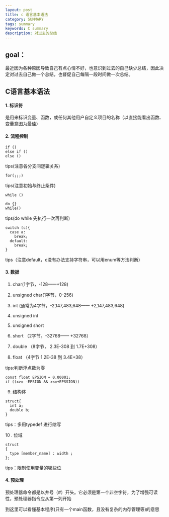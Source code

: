 ```yaml
---
layout: post
title: c 语言基本语法
category: SUMMARY
tags: summary
keywords: C summary
description: 对过去的总结
---
```


## goal：
最近因为各种原因导致自己有点心情不好，也意识到过去的自己缺少总结，因此决定对过去自己做一个总结，也督促自己每隔一段时间做一次总结。

## C语言基本语法

#### 1. 标识符
是用来标识变量、函数，或任何其他用户自定义项目的名称（以直接能看出函数、变量意图为最佳）

#### 2. 流程控制
```
if ()
else if ()
else ()
```
tips(注意各分支间逻辑关系)

```
for(;;;)
```
tips(注意初始与终止条件)

```
while ()

do {}
while()
```
tips(do while 先执行一次再判断)

```
switch (c){
  case a:
	break;
  default:
	break;
}
```
tips（注意default，c没有办法支持字符串，可以用enum等方法判断）

#### 3. 数据
1. char(1字节，-128——+128)

2. unsigned char(1字节，0-256)

3. int (通常为4字节，-2,147,483,648—— +2,147,483,648)

4. unsigned int

5. unsigned short 

6. short  （2字节。-32768—— +32768）

7. double  （8字节， 2.3E-308 到 1.7E+308）

8. float （4字节 1.2E-38 到 3.4E+38）

tips:判断浮点数为零
```
const float EPSION = 0.00001;
if ((x>= -EPSION && x<=+EPSSION))
```

9. 结构体

```
struct{
  int a;
  double b;
}
```
tips：多用typedef 进行缩写

10 . 位域

```
struct
{
  type [member_name] : width ;
};
```
tips：限制使用变量的哪些位

#### 4. 预处理

预处理器命令都是以井号（#）开头。它必须是第一个非空字符，为了增强可读性，预处理器指令应从第一列开始
 
 到这里可以看懂基本程序(只有一个main函数，且没有复杂的内存管理等)的意思
